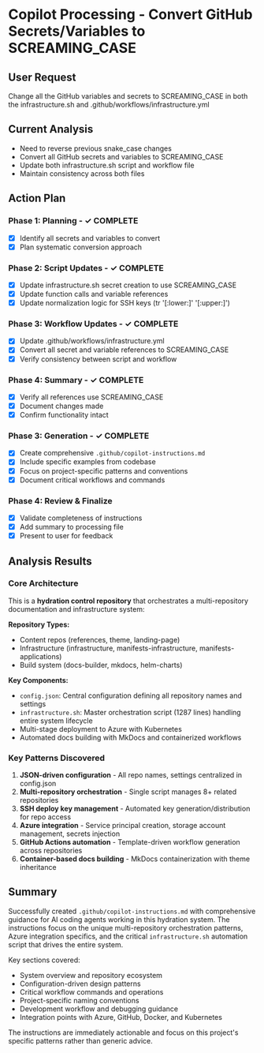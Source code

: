 # Copilot Processing - Convert GitHub Secrets/Variables to SCREAMING_CASE

## User Request
Change all the GitHub variables and secrets to SCREAMING_CASE in both the infrastructure.sh and .github/workflows/infrastructure.yml

## Current Analysis
- Need to reverse previous snake_case changes
- Convert all GitHub secrets and variables to SCREAMING_CASE
- Update both infrastructure.sh script and workflow file
- Maintain consistency across both files

## Action Plan

### Phase 1: Planning - ✓ COMPLETE
- [x] Identify all secrets and variables to convert
- [x] Plan systematic conversion approach

### Phase 2: Script Updates - ✓ COMPLETE
- [x] Update infrastructure.sh secret creation to use SCREAMING_CASE
- [x] Update function calls and variable references
- [x] Update normalization logic for SSH keys (tr '[:lower:]' '[:upper:]')

### Phase 3: Workflow Updates - ✓ COMPLETE
- [x] Update .github/workflows/infrastructure.yml
- [x] Convert all secret and variable references to SCREAMING_CASE
- [x] Verify consistency between script and workflow

### Phase 4: Summary - ✓ COMPLETE
- [x] Verify all references use SCREAMING_CASE
- [x] Document changes made
- [x] Confirm functionality intact

### Phase 3: Generation - ✓ COMPLETE
- [x] Create comprehensive `.github/copilot-instructions.md`
- [x] Include specific examples from codebase
- [x] Focus on project-specific patterns and conventions
- [x] Document critical workflows and commands

### Phase 4: Review & Finalize
- [x] Validate completeness of instructions
- [x] Add summary to processing file
- [x] Present to user for feedback

## Analysis Results

### Core Architecture
This is a **hydration control repository** that orchestrates a multi-repository documentation and infrastructure system:

**Repository Types:**
- Content repos (references, theme, landing-page)
- Infrastructure (infrastructure, manifests-infrastructure, manifests-applications)
- Build system (docs-builder, mkdocs, helm-charts)

**Key Components:**
- `config.json`: Central configuration defining all repository names and settings
- `infrastructure.sh`: Master orchestration script (1287 lines) handling entire system lifecycle
- Multi-stage deployment to Azure with Kubernetes
- Automated docs building with MkDocs and containerized workflows

### Key Patterns Discovered
1. **JSON-driven configuration** - All repo names, settings centralized in config.json
2. **Multi-repository orchestration** - Single script manages 8+ related repositories
3. **SSH deploy key management** - Automated key generation/distribution for repo access
4. **Azure integration** - Service principal creation, storage account management, secrets injection
5. **GitHub Actions automation** - Template-driven workflow generation across repositories
6. **Container-based docs building** - MkDocs containerization with theme inheritance

## Summary

Successfully created `.github/copilot-instructions.md` with comprehensive guidance for AI coding agents working in this hydration system. The instructions focus on the unique multi-repository orchestration patterns, Azure integration specifics, and the critical `infrastructure.sh` automation script that drives the entire system.

Key sections covered:
- System overview and repository ecosystem
- Configuration-driven design patterns
- Critical workflow commands and operations
- Project-specific naming conventions
- Development workflow and debugging guidance
- Integration points with Azure, GitHub, Docker, and Kubernetes

The instructions are immediately actionable and focus on this project's specific patterns rather than generic advice.
